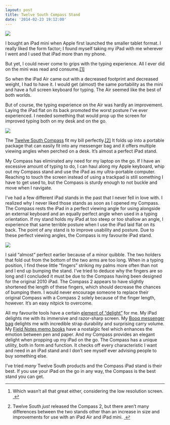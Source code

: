 ```yaml
---
layout: post
title: Twelve South Compass Stand
date: '2014-02-23 19:12:00'
---
```


<img src="http://localhost:8888/wp.thenewsprint.co/wp-content/uploads/2014/02/Compass%201.jpg" /><p data-preserve-html-node="true">I bought an iPad mini when Apple first launched the smaller tablet format. I really liked the form factor; I found myself taking my iPad with me wherever I went and I used that iPad more than my phone. </p>

<p data-preserve-html-node="true">But yet, I could never come to grips with the typing experience. All I ever did on the mini was read and consume.<a data-preserve-html-node="true" href="#fn:1" id="fnref:1" title="see footnote" class="footnote">[1]</a></p>

<p data-preserve-html-node="true">So when the iPad Air came out with a decreased footprint and decreased weight, I had to have it. I would get (almost) the same portability as the mini and have a full screen keyboard for typing. The Air seemed like the best of both worlds.</p>

<p data-preserve-html-node="true">But of course, the typing experience on the Air was hardly an improvement. Laying the iPad flat on its back promoted the worst posture I&#8217;ve ever experienced. I needed something that would prop up the screen for improved typing both on my desk and on the go.</p><img src="http://localhost:8888/wp.thenewsprint.co/wp-content/uploads/2014/02/Compass%202.jpg" /><p data-preserve-html-node="true">The <a data-preserve-html-node="true" href="http://www.twelvesouth.com/product/compass2">Twelve South Compass</a> fit my bill perfectly.<a data-preserve-html-node="true" href="#fn:2" id="fnref:2" title="see footnote" class="footnote">[2]</a> It folds up into a portable package that can easily fit into any messenger bag and it offers multiple viewing angles when perched on a desk. It&#8217;s almost a perfect iPad stand.</p>

<p data-preserve-html-node="true">My Compass has eliminated any need for my laptop on the go. If I have an excessive amount of typing to do, I can haul along my Apple keyboard, whip out my Compass stand and use the iPad as my ultra-portable computer. Reaching to touch the screen instead of using a trackpad is still something I have to get used to, but the Compass is sturdy enough to not buckle and move when I navigate.</p>

<p data-preserve-html-node="true">I&#8217;ve had a few different iPad stands in the past that I never fell in love with. I realized why I never liked those stands as soon as I opened my Compass. The Compass rests the iPad in a perfect viewing angle for using alongside an external keyboard and an equally perfect angle when used in a typing orientation. If my stand holds my iPad at too steep or too shallow an angle, I experience that same terrible posture when I use the iPad laid flat on its back. The point of any stand is to improve usability and posture. Due to these perfect viewing angles, the Compass is my favourite iPad stand.</p><img src="http://localhost:8888/wp.thenewsprint.co/wp-content/uploads/2014/02/Compass%203.jpg" /><p data-preserve-html-node="true">I said &#8220;almost&#8221; perfect earlier because of a minor quibble. The two holders that fold out from the bottom of the two arms are too long. When in a typing position, I find these little &#8220;fingers&#8221; striking my palms more often than not and I end up bumping the stand. I&#8217;ve tried to deduce why the fingers are so long and I concluded it must be due to the Compass having been designed for the original 2010 iPad. The Compass 2 appears to have slightly shortened the length of these fingers, which should decrease the chances of bumping them. I would never encourage someone to replace their original Compass with a Compass 2 solely because of the finger length, however. It&#8217;s an easy nitpick to overcome.</p>

<p data-preserve-html-node="true">All my favourite tools have a certain <a data-preserve-html-node="true" href="https://shawnblanc.net/thedetails/">element of &#8220;delight&#8221;</a> for me. My iPad delights me with its immersive and razor-sharp screen. My <a data-preserve-html-node="true" href="http://www.booqbags.com/us/shoulder-bags/mamba-courier/MCR13-BLK">Booq messenger bag</a> delights me with incredible strap durability and surprising carry volume. My <a data-preserve-html-node="true" href="http://fieldnotesbrand.com">Field Notes memo books</a> have a nostalgic feel which enhances the emotion between pen and paper. And my Compass provides an elegant delight when propping up my iPad on the go. The Compass has a unique utility, both in form and function. It checks off every characteristic I want and need in an iPad stand and I don&#8217;t see myself ever advising people to buy something else.</p>

<p data-preserve-html-node="true">I&#8217;ve tried <em data-preserve-html-node="true">many</em> Twelve South products and the Compass iPad stand is their best. If you use your iPad on the go in any way, the Compass is the best stand you can get. </p>

<div data-preserve-html-node="true" class="footnotes">
<hr data-preserve-html-node="true" />
<ol data-preserve-html-node="true">

<li data-preserve-html-node="true" id="fn:1">
<p data-preserve-html-node="true">Which wasn&#8217;t all that great either, considering the low resolution screen. <a data-preserve-html-node="true" href="#fnref:1" title="return to article" class="reversefootnote">&#160;&#8617;</a></p>
</li>

<li data-preserve-html-node="true" id="fn:2">
<p data-preserve-html-node="true">Twelve South <em data-preserve-html-node="true">just</em> released the Compass 2, but there aren&#8217;t many differences between the two stands other than an increase in size and improvements for use with an iPad Air and iPad mini.  <a data-preserve-html-node="true" href="#fnref:2" title="return to article" class="reversefootnote">&#160;&#8617;</a></p>
</li>

</ol>
</div>